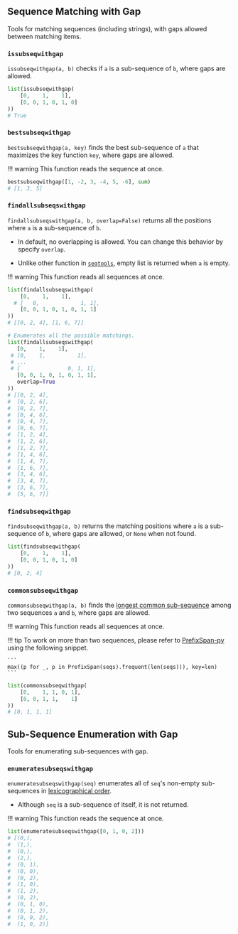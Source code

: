 ## Sequence Matching with Gap

Tools for matching sequences (including strings), with gaps allowed between matching items.

### `issubseqwithgap`

`issubseqwithgap(a, b)` checks if `a` is a sub-sequence of `b`, where gaps are allowed.

``` python
list(issubseqwithgap(
    [0,    1,    1],
    [0, 0, 1, 0, 1, 0]
))
# True
```

### `bestsubseqwithgap`

`bestsubseqwithgap(a, key)` finds the best sub-sequence of `a` that maximizes the key function `key`, where gaps are allowed.

!!! warning
    This function reads the sequence at once.

``` python
bestsubseqwithgap([1, -2, 3, -4, 5, -6], sum)
# [1, 3, 5]
```

### `findallsubseqswithgap`

`findallsubseqswithgap(a, b, overlap=False)` returns all the positions where `a` is a sub-sequence of `b`.

- In default, no overlapping is allowed. You can change this behavior by specify `overlap`.

- Unlike other function in [`seqtools`](.), empty list is returned when `a` is empty.

!!! warning
    This function reads all sequences at once.

``` python
list(findallsubseqswithgap(
    [0,    1,    1],
  # [   0,             1, 1],
    [0, 0, 1, 0, 1, 0, 1, 1]
))
# [[0, 2, 4], [1, 6, 7]]

# Enumerates all the possible matchings.
list(findallsubseqswithgap(
   [0,    1,    1],
 # [0,    1,          1],
 # ...
 # [               0, 1, 1],
   [0, 0, 1, 0, 1, 0, 1, 1],
   overlap=True
))
# [[0, 2, 4],
#  [0, 2, 6],
#  [0, 2, 7],
#  [0, 4, 6],
#  [0, 4, 7],
#  [0, 6, 7],
#  [1, 2, 4],
#  [1, 2, 6],
#  [1, 2, 7],
#  [1, 4, 6],
#  [1, 4, 7],
#  [1, 6, 7],
#  [3, 4, 6],
#  [3, 4, 7],
#  [3, 6, 7],
#  [5, 6, 7]]
```

### `findsubseqwithgap`

`findsubseqwithgap(a, b)` returns the matching positions where `a` is a sub-sequence of `b`, where gaps are allowed, or `None` when not found.

``` python
list(findsubseqwithgap(
    [0,    1,    1],
    [0, 0, 1, 0, 1, 0]
))
# [0, 2, 4]
```

### `commonsubseqwithgap`

`commonsubseqwithgap(a, b)` finds the [longest common sub-sequence](https://en.wikipedia.org/wiki/Longest_common_subsequence_problem) among two sequences `a` and `b`, where gaps are allowed.

!!! warning
    This function reads all sequences at once.

!!! tip
    To work on more than two sequences, please refer to [PrefixSpan-py](https://github.com/chuanconggao/PrefixSpan-py) using the following snippet.

    ```
    max((p for _, p in PrefixSpan(seqs).frequent(len(seqs))), key=len)
    ```

``` python
list(commonsubseqwithgap(
    [0,    1, 1, 0, 1],
    [0, 0, 1, 1,    1]
))
# [0, 1, 1, 1]
```

## Sub-Sequence Enumeration with Gap

Tools for enumerating sub-sequences with gap.

### `enumeratesubseqswithgap`

`enumeratesubseqswithgap(seq)` enumerates all of `seq`'s non-empty sub-sequences in [lexicographical order](https://en.wikipedia.org/wiki/Lexicographical_order).

- Although `seq` is a sub-sequence of itself, it is not returned.

!!! warning
    This function reads the sequence at once.

``` python
list(enumeratesubseqswithgap([0, 1, 0, 2]))
# [(0,),
#  (1,),
#  (0,),
#  (2,),
#  (0, 1),
#  (0, 0),
#  (0, 2),
#  (1, 0),
#  (1, 2),
#  (0, 2),
#  (0, 1, 0),
#  (0, 1, 2),
#  (0, 0, 2),
#  (1, 0, 2)]
```

